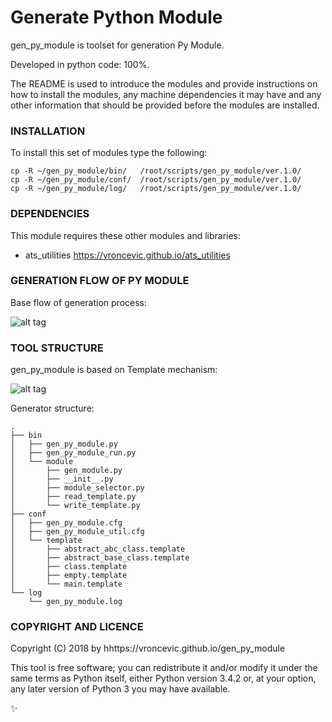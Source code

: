 # Generate Python Module

gen_py_module is toolset for generation Py Module.

Developed in python code: 100%.

The README is used to introduce the modules and provide instructions on
how to install the modules, any machine dependencies it may have and any
other information that should be provided before the modules are installed.

### INSTALLATION

To install this set of modules type the following:

```
cp -R ~/gen_py_module/bin/   /root/scripts/gen_py_module/ver.1.0/
cp -R ~/gen_py_module/conf/  /root/scripts/gen_py_module/ver.1.0/
cp -R ~/gen_py_module/log/   /root/scripts/gen_py_module/ver.1.0/
```

### DEPENDENCIES

This module requires these other modules and libraries:

* ats_utilities https://vroncevic.github.io/ats_utilities

### GENERATION FLOW OF PY MODULE

Base flow of generation process:

![alt tag](https://raw.githubusercontent.com/vroncevic/gen_py_module/dev/python-tool-docs/gen_py_module_flow.png)

### TOOL STRUCTURE

gen_py_module is based on Template mechanism:

![alt tag](https://raw.githubusercontent.com/vroncevic/gen_py_module/dev/python-tool-docs/gen_py_module.png)

Generator structure:

```
.
├── bin
│   ├── gen_py_module.py
│   ├── gen_py_module_run.py
│   └── module
│       ├── gen_module.py
│       ├── __init__.py
│       ├── module_selector.py
│       ├── read_template.py
│       └── write_template.py
├── conf
│   ├── gen_py_module.cfg
│   ├── gen_py_module_util.cfg
│   └── template
│       ├── abstract_abc_class.template
│       ├── abstract_base_class.template
│       ├── class.template
│       ├── empty.template
│       └── main.template
└── log
    └── gen_py_module.log
```

### COPYRIGHT AND LICENCE

Copyright (C) 2018 by hhttps://vroncevic.github.io/gen_py_module

This tool is free software; you can redistribute it and/or modify
it under the same terms as Python itself, either Python version 3.4.2 or,
at your option, any later version of Python 3 you may have available.

:sparkles:
